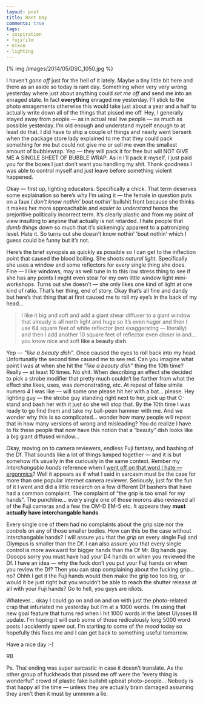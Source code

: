 ```yaml
---
layout: post
title: Rant Day
comments: true
tags:
- inspiration
- fujifilm
- nikon
- lighting
---
```


{% img /images/2014/05/DSC_1050.jpg %}

I haven’t *gone off* just for the hell of it lately. Maybe a tiny little bit here and there as an aside so today is rant day. Something when very very wrong yesterday where just about anything could *set me off* and send me into an enraged state. In fact **everything** enraged me yesterday. I’ll stick to the photo enragements otherwise this would take just about a year and a half to actually write down all of the things that pissed me off. Hey, I generally stayed away from people — as in actual real live people — as much as possible yesterday. I’m old enough and understand myself enough to at least do that. I did have to ship a couple of things and nearly went berserk when the package store lady explained to me that they could pack something for me but could not give me or sell me even the smallest amount of bubblewrap. Yep — they will pack it for free but will NOT GIVE ME A SINGLE SHEET OF BUBBLE WRAP. As in I’ll pack it myself, I just paid you for the boxes I just don’t want you handling my shit. Thank goodness I was able to control myself and just leave before something violent happened.

<!--more-->

Okay — first up, lighting educators. Specifically a chick. That term deserves some explaination so here’s why I’m using it — the female in question puts on a faux *I don’t know nothin’ bout nothin’* bullshit front because she thinks it makes her more approachable and *easier to understand* hence the prejoritive politically incorrect term. It’s clearly plastic and from my point of view insulting to anyone that actually is not retarded. I hate people that *dumb things down* so much that it’s sickeningly apparent to a patronizing level. Hate it. So turns out she doesn’t know nothin’ ‘bout nothin’ which I guess could be funny but it’s not.

Here’s the brief synopsis as quickly as possible so I can get to the inflection point that caused the blood boiling. She shoots *natural light*. Specifically she uses a window and some reflectors for every single thing she does. Fine — I like windows, may as well tune in to this low stress thing to see if she has any points I might even steal for my own little window light mini-workshops. Turns out she doesn’t — she only likes one kind of light at one kind of ratio. That’s her thing, end of story. Okay that’s all fine and dandy but here’s that thing that at first caused me to roll my eye’s in the back of my head…

> I like it big and soft and add a giant shear diffuser to a giant window that already is all north light and huge so it’s even huger and then I use 64 square feet of white reflector (not exaggerating — literally) and then I add another 10 square feet of reflector even closer in and… you know nice and soft **like a beauty dish**.

Yep — *”like a beauty dish”*. Once caused the eyes to roll back into my head. Unfortunatly the second time caused me to see red. Can you imagine what point I was at when she hit the *”like a beauty dish”* thing the 10th time? Really — at least 10 times. No shit. When describing an effect she decided to pick a strobe modifier that pretty much couldn’t be farther from what the effect she likes, uses, was demonstrating, etc. At repeat of false simile numero 4 I was like — will some one please hit her with a bat… please. Hey lighting guy — the strobe guy standing right next to her, pick up that C-stand and bash her with it just so she will stop that. By the 10th time I was ready to go find them and take my ball-peen hammer with me. And we wonder why this is so complicated… wonder how many people will repeat that in how many versions of wrong and misleading? You do realize I have to fix these people that now have this notion that a “beauty” dish looks like a big giant diffused window… 

Okay, moving on to camera reviewers, endless Fuji fantasy, and bashing of the Df. That sounds like a lot of things lumped together — and it is but somehow it’s usually in the curiously in the same context. Rember my *interchangable hands* reference when I [went off on that word I hate — ergonmics](http://photo.rwboyer.com/2014/04/05/the-goldilocks-syndrome/)? Well it appears as if what I said in sarcasm must be the case for more than one popular internet camera reviewer. Seriously, just for the fun of it I went and did a little research on a few different Df bashers that have had a common complaint. The complaint of “the grip is too small for my hands”. The punchline… every single one of those morons also reviewed all of the Fuji cameras and a few the OM-D EM-5 etc. It appears they **must actually have interchangable hands**. 

Every single one of them had no complaints about the grip size nor the controls on any of those smaller bodies. How can this be the case without interchangable hands? I will assure you that the *grip* on every single Fuji and Olympus is smaller than the Df. I can also assure you that every single control is more awkward for bigger hands than the Df Mr. Big hands guy. Oooops sorry you must have had your D4 hands on when you reviewed the Df. I have an idea — why the fuck don’t you put your Fuji hands on when you review the Df? Then you can stop complaining about the fucking grip… no? Ohhh I get it the Fuji hands would then make the grip too too big, or would it be just right but you wouldn’t be able to reach the shutter release at all with your Fuji hands? Go to hell, you guys are idiots.

Whatever… okay I could go on and on and on with just the photo-related crap that infuriated me yesterday but I’m at a 1000 words. I’m using that new goal feature that turns red when I hit 1000 words in the latest Ulysses III update. I’m hoping it will curb some of those rediculously long 5000 word posts I accidently spew out. I’m starting to come of *the mood* today so hopefully this fixes me and I can get back to something useful tomorrow.

Have a nice day :-)

RB

Ps. That ending was super sarcastic in case it doesn’t translate. As the other group of fuckheads that pissed me off were the “every thing is wonderful” crowd of plastic fake bullshit upbeat photo-people… Nobody is that happy all the time — unless they are actually brain damaged assuming they aren’t then it must by ummmm a lie.

